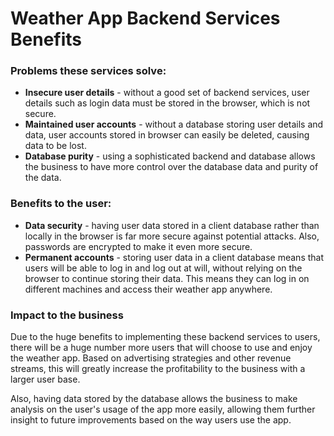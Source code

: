 # Weather App Backend Services Benefits

### Problems these services solve:
* **Insecure user details** - without a good set of backend services, user details such as login data must be stored in the browser, which is not secure.
* **Maintained user accounts** - without a database storing user details and data, user accounts stored in browser can easily be deleted, causing data to be lost.
* **Database purity** - using a sophisticated backend and database allows the business to have more control over the database data and purity of the data.

### Benefits to the user:
* **Data security** - having user data stored in a client database rather than locally in the browser is far more secure against potential attacks. Also, passwords are encrypted to make it even more secure.
* **Permanent accounts** - storing user data in a client database means that users will be able to log in and log out at will, without relying on the browser to continue storing their data. This means they can log in on different machines and access their weather app anywhere.

### Impact to the business
Due to the huge benefits to implementing these backend services to users, there will be a huge number more users that will choose to use and enjoy the weather app. Based on advertising strategies and other revenue streams, this will greatly increase the profitability to the business with a larger user base.

Also, having data stored by the database allows the business to make analysis on the user's usage of the app more easily, allowing them further insight to future improvements based on the way users use the app.